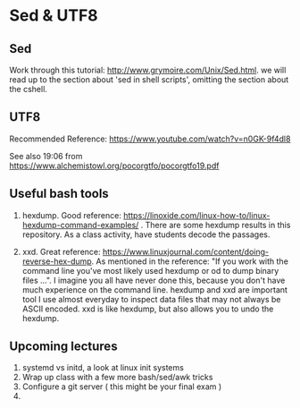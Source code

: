 # Sed & UTF8

## Sed

Work through this tutorial: http://www.grymoire.com/Unix/Sed.html. we will read up to the section about  'sed in shell scripts', omitting the section about the cshell.

## UTF8

Recommended Reference: https://www.youtube.com/watch?v=n0GK-9f4dl8

See also 19:06 from https://www.alchemistowl.org/pocorgtfo/pocorgtfo19.pdf

## Useful bash tools

1. hexdump. Good reference: https://linoxide.com/linux-how-to/linux-hexdump-command-examples/ .
There are some hexdump results in this repository. As a class activity, have students decode the passages.

2. xxd. Great reference: https://www.linuxjournal.com/content/doing-reverse-hex-dump. As mentioned in the reference:
"If you work with the command line you've most likely used hexdump or od to dump binary files ...". I imagine you all have never done this, because you don't have much experience on the command line. hexdump and xxd are important tool I use almost everyday to inspect data files that may not always be ASCII encoded. xxd is like hexdump, but also allows you to undo the hexdump.



## Upcoming lectures
1. systemd vs initd, a look at linux init systems
2. Wrap up class with a few more bash/sed/awk tricks
3. Configure a git server ( this might be your final exam )
4. 

